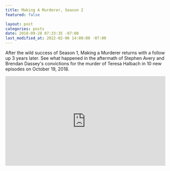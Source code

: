 ```yaml
---
title: Making A Murderer, Season 2
featured: false

layout: post
categories: posts
date: 2018-09-28 07:33:35 -07:00
last_modified_at: 2022-02-06 14:00:00 -07:00
---
```


After the wild success of Season 1, Making a Murderer returns with a follow up 3 years later. See what happened in the aftermath of Stephen Avery and Brendan Dassey's convictions for the murder of Teresa Halbach in 10 new episodes on October 19, 2018.

<iframe loading="lazy" width="500" height="281" src="https://www.youtube.com/embed/v50gyOqlxxs?feature=oembed" frameborder="0" allow="autoplay; encrypted-media" allowfullscreen=""></iframe>
